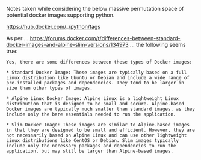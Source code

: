 
Notes taken while considering the below massive permutation space of potential
docker images supporting python.

https://hub.docker.com/_/python/tags

As per ...
https://forums.docker.com/t/differences-between-standard-docker-images-and-alpine-slim-versions/134973
... the following seems true:

```
Yes, there are some differences between these types of Docker images:

* Standard Docker Image: These images are typically based on a full Linux distribution like Ubuntu or Debian and include a wide range of pre-installed packages and dependencies. They tend to be larger in size than other types of images.

* Alpine Linux Docker Image: Alpine Linux is a lightweight Linux distribution that is designed to be small and secure. Alpine-based Docker images are typically much smaller than standard images, as they include only the bare essentials needed to run the application.

* Slim Docker Image: These images are similar to Alpine-based images in that they are designed to be small and efficient. However, they are not necessarily based on Alpine Linux and can use other lightweight Linux distributions like CentOS or Debian. Slim images typically include only the necessary packages and dependencies to run the application, but may still be larger than Alpine-based images.
```


